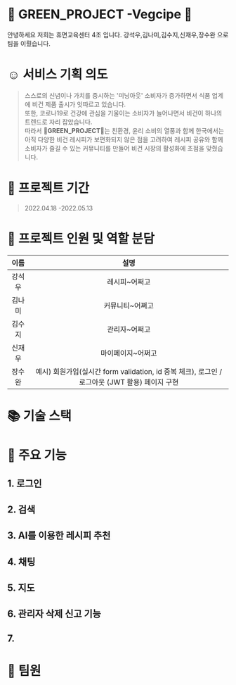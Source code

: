 # :herb: GREEN_PROJECT -Vegcipe :herb:


안녕하세요 저희는 휴면교육센터 4조 입니다.
강석우,김나미,김수지,신재우,장수완 으로 팀을 이뤘습니다.

# :relaxed: 서비스 기획 의도
> 스스로의 신념이나 가치를 중시하는 '미닝아웃' 소비자가 증가하면서 식품 업계에 비건 제품 출시가 잇따르고 있습니다.<br>
> 또한, 코로나19로 건강에 관심을 기울이는 소비자가 늘어나면서 비건이 하나의 트렌드로 자리 잡았습니다.<br>
> 따라서 :herb:**GREEN_PROJECT**:herb:는 친환경, 윤리 소비의 열풍과 함께 한국에서는 아직 다양한 비건 레시피가 보편화되지 않은 점을 고려하여 
> 레시피 공유와 함께 소비자가 즐길 수 있는 커뮤니티를 만들어 비건 시장의 활성화에 초점을 맞췄습니다.
> 
# :calendar: 프로젝트 기간
>2022.04.18 -2022.05.13
>
# :raising_hand: 프로젝트 인원 및 역할 분담
|이름|설명|
|:------:|:---:|
|강석우|레시피~어쩌고|
|김나미|커뮤니티~어쩌고|
|김수지|관리자~어쩌고|
|신재우|마이페이지~어쩌고|
|장수완|예시) 회원가입(실시간 form validation, id 중복 체크), 로그인 / 로그아웃 (JWT 활용) 페이지 구현|

# :books: 기술 스택


#  :key: 주요 기능
## 1. 로그인
## 2. 검색
## 3. AI를 이용한 레시피 추천
## 4. 채팅
## 5. 지도
## 6. 관리자 삭제 신고 기능
## 7.
#  :seedling: 팀원
